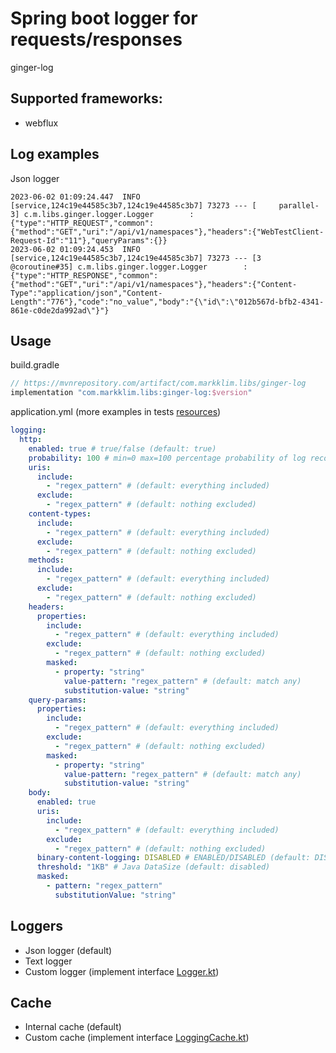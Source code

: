 # Spring boot logger for requests/responses

ginger-log

## Supported frameworks:

- webflux

## Log examples

Json logger

``` text
2023-06-02 01:09:24.447  INFO [service,124c19e44585c3b7,124c19e44585c3b7] 73273 --- [     parallel-3] c.m.libs.ginger.logger.Logger        : {"type":"HTTP_REQUEST","common":{"method":"GET","uri":"/api/v1/namespaces"},"headers":{"WebTestClient-Request-Id":"11"},"queryParams":{}}
2023-06-02 01:09:24.453  INFO [service,124c19e44585c3b7,124c19e44585c3b7] 73273 --- [3 @coroutine#35] c.m.libs.ginger.logger.Logger        : {"type":"HTTP_RESPONSE","common":{"method":"GET","uri":"/api/v1/namespaces"},"headers":{"Content-Type":"application/json","Content-Length":"776"},"code":"no_value","body":"{\"id\":\"012b567d-bfb2-4341-861e-c0de2da992ad\"}"}
``` 

## Usage

build.gradle

``` groovy
// https://mvnrepository.com/artifact/com.markklim.libs/ginger-log
implementation "com.markklim.libs:ginger-log:$version"
```

application.yml (more examples in tests [resources](webflux-test%2Fsrc%2Ftest%2Fresources))

```yaml
logging:
  http:
    enabled: true # true/false (default: true)
    probability: 100 # min=0 max=100 percentage probability of log recording (default: 100)
    uris:
      include:
        - "regex_pattern" # (default: everything included)
      exclude:
        - "regex_pattern" # (default: nothing excluded)
    content-types:
      include:
        - "regex_pattern" # (default: everything included)
      exclude:
        - "regex_pattern" # (default: nothing excluded)
    methods:
      include:
        - "regex_pattern" # (default: everything included)
      exclude:
        - "regex_pattern" # (default: nothing excluded)
    headers:
      properties:
        include:
          - "regex_pattern" # (default: everything included)
        exclude:
          - "regex_pattern" # (default: nothing excluded)
        masked:
          - property: "string"
            value-pattern: "regex_pattern" # (default: match any)
            substitution-value: "string"
    query-params:
      properties:
        include:
          - "regex_pattern" # (default: everything included)
        exclude:
          - "regex_pattern" # (default: nothing excluded)
        masked:
          - property: "string"
            value-pattern: "regex_pattern" # (default: match any)
            substitution-value: "string"
    body:
      enabled: true
      uris:
        include:
          - "regex_pattern" # (default: everything included)
        exclude:
          - "regex_pattern" # (default: nothing excluded)
      binary-content-logging: DISABLED # ENABLED/DISABLED (default: DISABLED)
      threshold: "1KB" # Java DataSize (default: disabled)
      masked:
        - pattern: "regex_pattern"
          substitutionValue: "string"
```

## Loggers

- Json logger (default)
- Text logger
- Custom logger (implement
  interface [Logger.kt](logger%2Fsrc%2Fmain%2Fkotlin%2Fcom%2Fmarkklim%2Flibs%2Fginger%2Flogger%2FLogger.kt))

## Cache

- Internal cache (default)
- Custom cache (implement
  interface [LoggingCache.kt](logger%2Fsrc%2Fmain%2Fkotlin%2Fcom%2Fmarkklim%2Flibs%2Fginger%2Fcache%2FLoggingCache.kt))